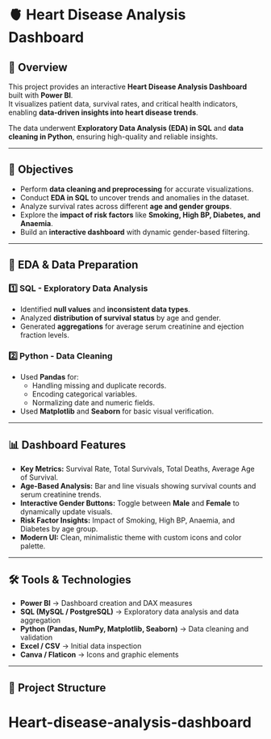 # 🫀 Heart Disease Analysis Dashboard



## 📌 Overview
This project provides an interactive **Heart Disease Analysis Dashboard** built with **Power BI**.  
It visualizes patient data, survival rates, and critical health indicators, enabling **data-driven insights into heart disease trends**.  

The data underwent **Exploratory Data Analysis (EDA) in SQL** and **data cleaning in Python**, ensuring high-quality and reliable insights.

---

## 🎯 Objectives
- Perform **data cleaning and preprocessing** for accurate visualizations.
- Conduct **EDA in SQL** to uncover trends and anomalies in the dataset.
- Analyze survival rates across different **age and gender groups**.
- Explore the **impact of risk factors** like **Smoking, High BP, Diabetes, and Anaemia**.
- Build an **interactive dashboard** with dynamic gender-based filtering.

---

## 🧪 EDA & Data Preparation
### **1️⃣ SQL - Exploratory Data Analysis**
- Identified **null values** and **inconsistent data types**.
- Analyzed **distribution of survival status** by age and gender.
- Generated **aggregations** for average serum creatinine and ejection fraction levels.

### **2️⃣ Python - Data Cleaning**
- Used **Pandas** for:
  - Handling missing and duplicate records.
  - Encoding categorical variables.
  - Normalizing date and numeric fields.
- Used **Matplotlib** and **Seaborn** for basic visual verification.

---

## 📊 Dashboard Features
- **Key Metrics:** Survival Rate, Total Survivals, Total Deaths, Average Age of Survival.
- **Age-Based Analysis:** Bar and line visuals showing survival counts and serum creatinine trends.
- **Interactive Gender Buttons:** Toggle between **Male** and **Female** to dynamically update visuals.
- **Risk Factor Insights:** Impact of Smoking, High BP, Anaemia, and Diabetes by age group.
- **Modern UI:** Clean, minimalistic theme with custom icons and color palette.

---

## 🛠️ Tools & Technologies
- **Power BI** → Dashboard creation and DAX measures  
- **SQL (MySQL / PostgreSQL)** → Exploratory data analysis and data aggregation  
- **Python (Pandas, NumPy, Matplotlib, Seaborn)** → Data cleaning and validation  
- **Excel / CSV** → Initial data inspection  
- **Canva / Flaticon** → Icons and graphic elements  

---

## 📂 Project Structure
# Heart-disease-analysis-dashboard

